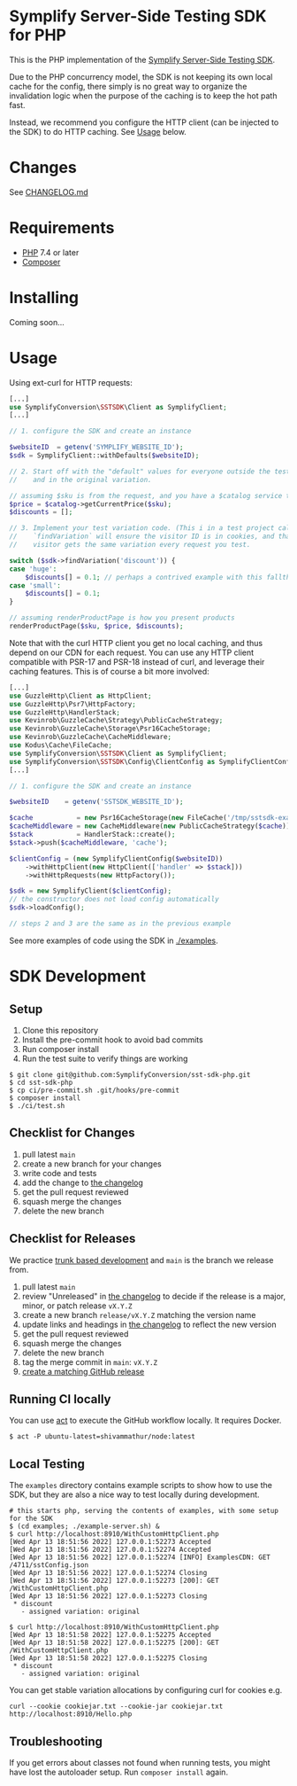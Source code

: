 Symplify Server-Side Testing SDK for PHP
========================================

This is the PHP implementation of the [Symplify Server-Side Testing SDK](./docs/Server-Side_Testing.md).

Due to the PHP concurrency model, the SDK is not keeping its own local cache for
the config, there simply is no great way to organize the invalidation logic when
the purpose of the caching is to keep the hot path fast.

Instead, we recommend you configure the HTTP client (can be injected to the SDK)
to do HTTP caching. See [Usage](#Usage) below.

Changes
=======

See [CHANGELOG.md](./CHANGELOG.md)


Requirements
============

* [PHP](https://www.php.net) 7.4 or later
* [Composer](https://getcomposer.org)

Installing
==========

Coming soon...

Usage
=====

Using ext-curl for HTTP requests:

```php
[...]
use SymplifyConversion\SSTSDK\Client as SymplifyClient;
[...]

// 1. configure the SDK and create an instance

$websiteID  = getenv('SYMPLIFY_WEBSITE_ID');
$sdk = SymplifyClient::withDefaults($websiteID);

// 2. Start off with the "default" values for everyone outside the test
//    and in the original variation.

// assuming $sku is from the request, and you have a $catalog service to look up prices in
$price = $catalog->getCurrentPrice($sku);
$discounts = [];

// 3. Implement your test variation code. (This i in a test project called "discount")
//    `findVariation` will ensure the visitor ID is in cookies, and that the same
//    visitor gets the same variation every request you test.

switch ($sdk->findVariation('discount')) {
case 'huge':
    $discounts[] = 0.1; // perhaps a contrived example with this fallthrough
case 'small':
    $discounts[] = 0.1;
}

// assuming renderProductPage is how you present products
renderProductPage($sku, $price, $discounts);
```

Note that with the curl HTTP client you get no local caching, and thus depend
on our CDN for each request. You can use any HTTP client compatible with PSR-17
and PSR-18 instead of curl, and leverage their caching features. This is of
course a bit more involved:

```php
[...]
use GuzzleHttp\Client as HttpClient;
use GuzzleHttp\Psr7\HttpFactory;
use GuzzleHttp\HandlerStack;
use Kevinrob\GuzzleCache\Strategy\PublicCacheStrategy;
use Kevinrob\GuzzleCache\Storage\Psr16CacheStorage;
use Kevinrob\GuzzleCache\CacheMiddleware;
use Kodus\Cache\FileCache;
use SymplifyConversion\SSTSDK\Client as SymplifyClient;
use SymplifyConversion\SSTSDK\Config\ClientConfig as SymplifyClientConfig;
[...]

// 1. configure the SDK and create an instance

$websiteID    = getenv('SSTSDK_WEBSITE_ID');

$cache           = new Psr16CacheStorage(new FileCache('/tmp/sstsdk-examples-httpcache', 500));
$cacheMiddleware = new CacheMiddleware(new PublicCacheStrategy($cache));
$stack           = HandlerStack::create();
$stack->push($cacheMiddleware, 'cache');

$clientConfig = (new SymplifyClientConfig($websiteID))
    ->withHttpClient(new HttpClient(['handler' => $stack]))
    ->withHttpRequests(new HttpFactory());

$sdk = new SymplifyClient($clientConfig);
// the constructor does not load config automatically
$sdk->loadConfig();

// steps 2 and 3 are the same as in the previous example
```

See more examples of code using the SDK in [./examples](./examples).

SDK Development
===============

## Setup

1. Clone this repository
2. Install the pre-commit hook to avoid bad commits
3. Run composer install
4. Run the test suite to verify things are working

```shell
$ git clone git@github.com:SymplifyConversion/sst-sdk-php.git
$ cd sst-sdk-php
$ cp ci/pre-commit.sh .git/hooks/pre-commit
$ composer install
$ ./ci/test.sh
```

## Checklist for Changes

1. pull latest `main`
2. create a new branch for your changes
3. write code and tests
4. add the change to [the changelog](./CHANGELOG.md)
5. get the pull request reviewed
6. squash merge the changes
7. delete the new branch

## Checklist for Releases

We practice [trunk based development](https://trunkbaseddevelopment.com) and
`main` is the branch we release from.

1. pull latest `main`
2. review "Unreleased" in [the changelog](./CHANGELOG.md) to decide if
   the release is a major, minor, or patch release `vX.Y.Z`
3. create a new branch `release/vX.Y.Z` matching the version name
4. update links and headings in [the changelog](./CHANGELOG.md) to reflect the new version
5. get the pull request reviewed
6. squash merge the changes
7. delete the new branch
8. tag the merge commit in `main`: `vX.Y.Z`
9. [create a matching GitHub release](https://github.com/SymplifyConversion/sst-sdk-php/releases/new)
 
## Running CI locally

You can use [act](https://github.com/nektos/act) to execute the GitHub workflow
locally. It requires Docker.

```shell
$ act -P ubuntu-latest=shivammathur/node:latest
```

## Local Testing

The `examples` directory contains example scripts to show how to use the SDK, but they are also a nice way to test
locally during development.

```
# this starts php, serving the contents of examples, with some setup for the SDK
$ (cd examples; ./example-server.sh) &
$ curl http://localhost:8910/WithCustomHttpClient.php
[Wed Apr 13 18:51:56 2022] 127.0.0.1:52273 Accepted
[Wed Apr 13 18:51:56 2022] 127.0.0.1:52274 Accepted
[Wed Apr 13 18:51:56 2022] 127.0.0.1:52274 [INFO] ExamplesCDN: GET /4711/sstConfig.json
[Wed Apr 13 18:51:56 2022] 127.0.0.1:52274 Closing
[Wed Apr 13 18:51:56 2022] 127.0.0.1:52273 [200]: GET /WithCustomHttpClient.php
[Wed Apr 13 18:51:56 2022] 127.0.0.1:52273 Closing
 * discount
   - assigned variation: original

$ curl http://localhost:8910/WithCustomHttpClient.php
[Wed Apr 13 18:51:58 2022] 127.0.0.1:52275 Accepted
[Wed Apr 13 18:51:58 2022] 127.0.0.1:52275 [200]: GET /WithCustomHttpClient.php
[Wed Apr 13 18:51:58 2022] 127.0.0.1:52275 Closing
 * discount
   - assigned variation: original

```

You can get stable variation allocations by configuring curl for cookies e.g.
```
curl --cookie cookiejar.txt --cookie-jar cookiejar.txt http://localhost:8910/Hello.php
```

## Troubleshooting

If you get errors about classes not found when running tests, you might have lost the autoloader setup.
Run `composer install` again.
